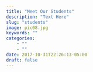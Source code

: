 ```yaml
---
title: "Meet Our Students"
description: "Text Here"
slug: "students"
image: pic08.jpg
keywords: ""
categories: 
    - ""
    - ""
date: 2017-10-31T22:26:13-05:00
draft: false
---
```

